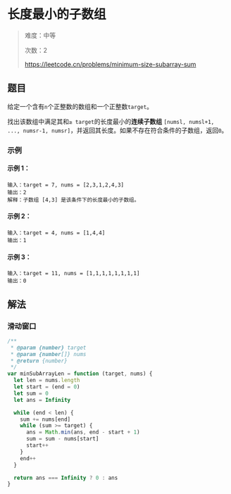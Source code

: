 # 长度最小的子数组

> 难度：中等
>
> 次数：2
>
> https://leetcode.cn/problems/minimum-size-subarray-sum

## 题目

给定一个含有`n`个正整数的数组和一个正整数`target`。

找出该数组中满足其和`≥ target`的长度最小的**连续子数组** `[numsl, numsl+1, ..., numsr-1, numsr]`，并返回其长度。如果不存在符合条件的子数组，返回`0`。

### 示例

#### 示例 1：

```
输入：target = 7, nums = [2,3,1,2,4,3]
输出：2
解释：子数组 [4,3] 是该条件下的长度最小的子数组。
```

#### 示例 2：

```
输入：target = 4, nums = [1,4,4]
输出：1
```

#### 示例 3：

```
输入：target = 11, nums = [1,1,1,1,1,1,1,1]
输出：0
```

## 解法

### 滑动窗口

```javascript
/**
 * @param {number} target
 * @param {number[]} nums
 * @return {number}
 */
var minSubArrayLen = function (target, nums) {
  let len = nums.length
  let start = (end = 0)
  let sum = 0
  let ans = Infinity

  while (end < len) {
    sum += nums[end]
    while (sum >= target) {
      ans = Math.min(ans, end - start + 1)
      sum = sum - nums[start]
      start++
    }
    end++
  }

  return ans === Infinity ? 0 : ans
}
```
